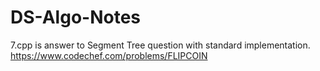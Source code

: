 # DS-Algo-Notes
7.cpp is answer to Segment Tree question with standard implementation.
https://www.codechef.com/problems/FLIPCOIN
